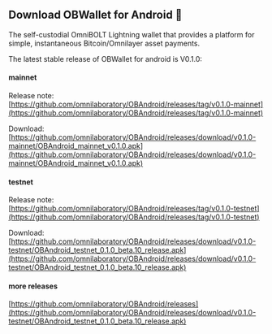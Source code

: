  <!--

**Here are some ideas to get you started:**

🙋‍♀️ A short introduction - what is your organization all about?
🌈 Contribution guidelines - how can the community get involved?
👩‍💻 Useful resources - where can the community find your docs? Is there anything else the community should know?
🍿 Fun facts - what does your team eat for breakfast?
🧙 Remember, you can do mighty things with the power of [Markdown](https://docs.github.com/github/writing-on-github/getting-started-with-writing-and-formatting-on-github/basic-writing-and-formatting-syntax)
-->

## Download OBWallet for Android 👋
The self-custodial OmniBOLT Lightning wallet that provides a platform for simple, instantaneous Bitcoin/Omnilayer asset payments. 

The latest stable release of OBWallet for android is V0.1.0:

#### mainnet

Release note: [https://github.com/omnilaboratory/OBAndroid/releases/tag/v0.1.0-mainnet](https://github.com/omnilaboratory/OBAndroid/releases/tag/v0.1.0-mainnet)

Download: [https://github.com/omnilaboratory/OBAndroid/releases/download/v0.1.0-mainnet/OBAndroid_mainnet_v0.1.0.apk](https://github.com/omnilaboratory/OBAndroid/releases/download/v0.1.0-mainnet/OBAndroid_mainnet_v0.1.0.apk)

#### testnet

Release note: [https://github.com/omnilaboratory/OBAndroid/releases/tag/v0.1.0-testnet](https://github.com/omnilaboratory/OBAndroid/releases/tag/v0.1.0-testnet)

Download: [https://github.com/omnilaboratory/OBAndroid/releases/download/v0.1.0-testnet/OBAndroid_testnet_0.1.0_beta.10_release.apk](https://github.com/omnilaboratory/OBAndroid/releases/download/v0.1.0-testnet/OBAndroid_testnet_0.1.0_beta.10_release.apk)

#### more releases

[https://github.com/omnilaboratory/OBAndroid/releases](https://github.com/omnilaboratory/OBAndroid/releases/download/v0.1.0-testnet/OBAndroid_testnet_0.1.0_beta.10_release.apk)

